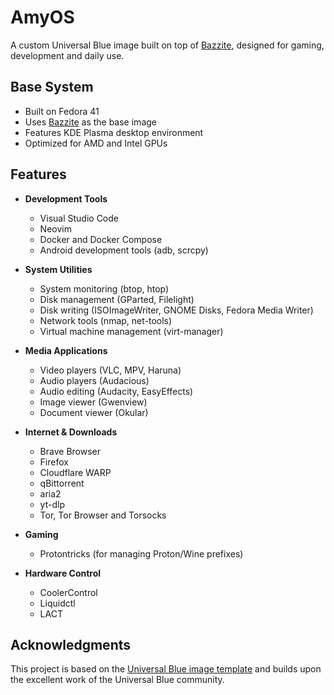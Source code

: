 # AmyOS

A custom Universal Blue image built on top of [Bazzite](https://bazzite.gg/), designed for gaming, development and daily use.

## Base System

- Built on Fedora 41
- Uses [Bazzite](https://bazzite.gg/) as the base image
- Features KDE Plasma desktop environment
- Optimized for AMD and Intel GPUs

## Features

- **Development Tools**
  - Visual Studio Code
  - Neovim
  - Docker and Docker Compose
  - Android development tools (adb, scrcpy)

- **System Utilities**
  - System monitoring (btop, htop)
  - Disk management (GParted, Filelight)
  - Disk writing (ISOImageWriter, GNOME Disks, Fedora Media Writer)
  - Network tools (nmap, net-tools)
  - Virtual machine management (virt-manager)

- **Media Applications**
  - Video players (VLC, MPV, Haruna)
  - Audio players (Audacious)
  - Audio editing (Audacity, EasyEffects)
  - Image viewer (Gwenview)
  - Document viewer (Okular)

- **Internet & Downloads**
  - Brave Browser
  - Firefox
  - Cloudflare WARP
  - qBittorrent
  - aria2
  - yt-dlp
  - Tor, Tor Browser and Torsocks

- **Gaming**
  - Protontricks (for managing Proton/Wine prefixes)

- **Hardware Control**
  - CoolerControl
  - Liquidctl
  - LACT

## Acknowledgments

This project is based on the [Universal Blue image template](https://github.com/ublue-os/image-template) and builds upon the excellent work of the Universal Blue community.

